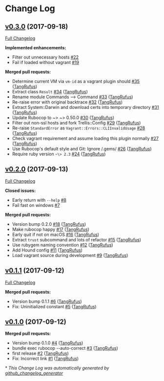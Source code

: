 # Change Log

## [v0.3.0](https://github.com/TypistTech/vagrant-trellis-cert/tree/v0.3.0) (2017-09-18)
[Full Changelog](https://github.com/TypistTech/vagrant-trellis-cert/compare/v0.2.0...v0.3.0)

**Implemented enhancements:**

- Filter out unnecessary hosts [\#22](https://github.com/TypistTech/vagrant-trellis-cert/issues/22)
- Fail if loaded without vagrant [\#19](https://github.com/TypistTech/vagrant-trellis-cert/issues/19)

**Merged pull requests:**

- Determine current VM via `vm-id` as a vagrant plugin should [\#35](https://github.com/TypistTech/vagrant-trellis-cert/pull/35) ([TangRufus](https://github.com/TangRufus))
- Extract class `Result` [\#34](https://github.com/TypistTech/vagrant-trellis-cert/pull/34) ([TangRufus](https://github.com/TangRufus))
- Rename module Commands --\> Command [\#33](https://github.com/TypistTech/vagrant-trellis-cert/pull/33) ([TangRufus](https://github.com/TangRufus))
- Re-raise error with original backtrace [\#32](https://github.com/TypistTech/vagrant-trellis-cert/pull/32) ([TangRufus](https://github.com/TangRufus))
- Extract System::Darwin and download certs into temporary directory [\#31](https://github.com/TypistTech/vagrant-trellis-cert/pull/31) ([TangRufus](https://github.com/TangRufus))
- Update Rubocop to ~\> ~\> 0.50.0 [\#30](https://github.com/TypistTech/vagrant-trellis-cert/pull/30) ([TangRufus](https://github.com/TangRufus))
- Filter out non-ssl hosts and fork Trellis::Config [\#29](https://github.com/TypistTech/vagrant-trellis-cert/pull/29) ([TangRufus](https://github.com/TangRufus))
- Re-raise `StandardError` as `Vagrant::Errors::CLIInvalidUsage` [\#28](https://github.com/TypistTech/vagrant-trellis-cert/pull/28) ([TangRufus](https://github.com/TangRufus))
- Check vagrant requirement and assume loading this plugin normally [\#27](https://github.com/TypistTech/vagrant-trellis-cert/pull/27) ([TangRufus](https://github.com/TangRufus))
- Use Rubocop's default style and Git: Ignore /.gems/ [\#26](https://github.com/TypistTech/vagrant-trellis-cert/pull/26) ([TangRufus](https://github.com/TangRufus))
- Require ruby version `~\> 2.3` [\#24](https://github.com/TypistTech/vagrant-trellis-cert/pull/24) ([TangRufus](https://github.com/TangRufus))

## [v0.2.0](https://github.com/TypistTech/vagrant-trellis-cert/tree/v0.2.0) (2017-09-13)
[Full Changelog](https://github.com/TypistTech/vagrant-trellis-cert/compare/v0.1.1...v0.2.0)

**Closed issues:**

- Early return with `--help` [\#8](https://github.com/TypistTech/vagrant-trellis-cert/issues/8)
- Fail fast on windows [\#7](https://github.com/TypistTech/vagrant-trellis-cert/issues/7)

**Merged pull requests:**

- Version bump 0.2.0 [\#18](https://github.com/TypistTech/vagrant-trellis-cert/pull/18) ([TangRufus](https://github.com/TangRufus))
- Make rubocop happy [\#17](https://github.com/TypistTech/vagrant-trellis-cert/pull/17) ([TangRufus](https://github.com/TangRufus))
- Early quit if not on macOS [\#16](https://github.com/TypistTech/vagrant-trellis-cert/pull/16) ([TangRufus](https://github.com/TangRufus))
- Extract `trust` subcommand and lots of refactor [\#15](https://github.com/TypistTech/vagrant-trellis-cert/pull/15) ([TangRufus](https://github.com/TangRufus))
- Use rubygem naming convention [\#12](https://github.com/TypistTech/vagrant-trellis-cert/pull/12) ([TangRufus](https://github.com/TangRufus))
- Add Hound config [\#11](https://github.com/TypistTech/vagrant-trellis-cert/pull/11) ([TangRufus](https://github.com/TangRufus))
- Load vagrant source during development [\#9](https://github.com/TypistTech/vagrant-trellis-cert/pull/9) ([TangRufus](https://github.com/TangRufus))

## [v0.1.1](https://github.com/TypistTech/vagrant-trellis-cert/tree/v0.1.1) (2017-09-12)
[Full Changelog](https://github.com/TypistTech/vagrant-trellis-cert/compare/v0.1.0...v0.1.1)

**Merged pull requests:**

- Version bump 0.1.1 [\#6](https://github.com/TypistTech/vagrant-trellis-cert/pull/6) ([TangRufus](https://github.com/TangRufus))
- Fix: Uninitialized constant [\#5](https://github.com/TypistTech/vagrant-trellis-cert/pull/5) ([TangRufus](https://github.com/TangRufus))

## [v0.1.0](https://github.com/TypistTech/vagrant-trellis-cert/tree/v0.1.0) (2017-09-12)
**Merged pull requests:**

- Version bump 0.1.0 [\#4](https://github.com/TypistTech/vagrant-trellis-cert/pull/4) ([TangRufus](https://github.com/TangRufus))
- bundle exec rubocop --auto-correct [\#3](https://github.com/TypistTech/vagrant-trellis-cert/pull/3) ([TangRufus](https://github.com/TangRufus))
- first release [\#2](https://github.com/TypistTech/vagrant-trellis-cert/pull/2) ([TangRufus](https://github.com/TangRufus))
- Fix: Incorrect link [\#1](https://github.com/TypistTech/vagrant-trellis-cert/pull/1) ([TangRufus](https://github.com/TangRufus))



\* *This Change Log was automatically generated by [github_changelog_generator](https://github.com/skywinder/Github-Changelog-Generator)*